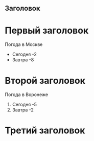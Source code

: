 ## Заголовок

# Первый заголовок

Погода в Москве
 
 * Сегодня -2
 * Завтра -8


# Второй заголовок

Погода в Воронеже

1. Сегодня -5
2. Завтра -2

# Третий заголовок